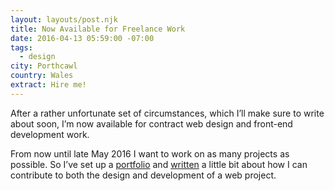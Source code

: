 ```yaml
---
layout: layouts/post.njk
title: Now Available for Freelance Work
date: 2016-04-13 05:59:00 -07:00
tags:
  - design
city: Porthcawl
country: Wales
extract: Hire me!
---
```


After a rather unfortunate set of circumstances, which I’ll make sure to write about soon, I’m now available for contract web design and front-end development work.

From now until late May 2016 I want to work on as many projects as possible. So I’ve set up a [portfolio](http://robinrendle.com/work) and [written](http://robinrendle.com/work/about) a little bit about how I can contribute to both the design and development of a web project.
